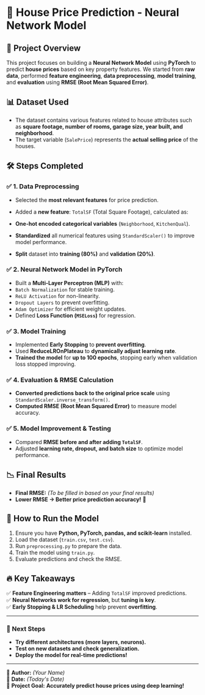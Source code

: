 # 🏡 House Price Prediction - Neural Network Model

## 📌 Project Overview
This project focuses on building a **Neural Network Model** using **PyTorch** to predict **house prices** based on key property features. We started from **raw data**, performed **feature engineering**, **data preprocessing**, **model training**, and **evaluation** using **RMSE (Root Mean Squared Error)**.

## 📊 Dataset Used
- The dataset contains various features related to house attributes such as **square footage, number of rooms, garage size, year built, and neighborhood**.
- The target variable (`SalePrice`) represents the **actual selling price** of the houses.

## 🛠️ Steps Completed
### ✅ 1. **Data Preprocessing**
- Selected the **most relevant features** for price prediction.
- Added a **new feature**: `TotalSF` (Total Square Footage), calculated as:  

- **One-hot encoded categorical variables** (`Neighborhood`, `KitchenQual`).
- **Standardized** all numerical features using `StandardScaler()` to improve model performance.
- **Split** dataset into **training (80%)** and **validation (20%)**.

### ✅ 2. **Neural Network Model in PyTorch**
- Built a **Multi-Layer Perceptron (MLP)** with:
- `Batch Normalization` for stable training.
- `ReLU Activation` for non-linearity.
- `Dropout Layers` to prevent overfitting.
- `Adam Optimizer` for efficient weight updates.
- Defined **Loss Function (`MSELoss`)** for regression.

### ✅ 3. **Model Training**
- Implemented **Early Stopping** to **prevent overfitting**.
- Used **ReduceLROnPlateau** to **dynamically adjust learning rate**.
- **Trained the model** for **up to 100 epochs**, stopping early when validation loss stopped improving.

### ✅ 4. **Evaluation & RMSE Calculation**
- **Converted predictions back to the original price scale** using `StandardScaler.inverse_transform()`.
- **Computed RMSE (Root Mean Squared Error)** to measure model accuracy.

### ✅ 5. **Model Improvement & Testing**
- Compared **RMSE before and after adding `TotalSF`**.
- Adjusted **learning rate, dropout, and batch size** to optimize model performance.

## 📉 Final Results
- **Final RMSE:** _(To be filled in based on your final results)_
- **Lower RMSE → Better price prediction accuracy!** 🎯

## 🚀 How to Run the Model
1. Ensure you have **Python, PyTorch, pandas, and scikit-learn** installed.
2. Load the dataset (`train.csv`, `test.csv`).
3. Run `preprocessing.py` to prepare the data.
4. Train the model using `train.py`.
5. Evaluate predictions and check the RMSE.

## 🔥 Key Takeaways
✅ **Feature Engineering matters** – Adding `TotalSF` improved predictions.  
✅ **Neural Networks work for regression**, but **tuning is key**.  
✅ **Early Stopping & LR Scheduling** help prevent **overfitting**.  

---

### **🎯 Next Steps**
- **Try different architectures (more layers, neurons).**
- **Test on new datasets and check generalization.**
- **Deploy the model for real-time predictions!**

---

🔗 **Author:** _(Your Name)_  
📅 **Date:** _(Today's Date)_  
🚀 **Project Goal:** **Accurately predict house prices using deep learning!**
